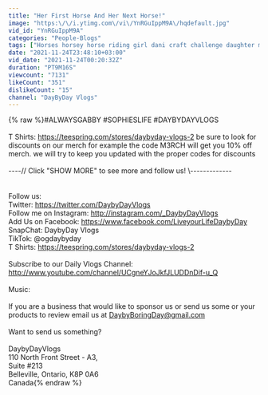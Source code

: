 ```yaml
---
title: "Her First Horse And Her Next Horse!"
image: "https:\/\/i.ytimg.com\/vi\/YnRGuIppM9A\/hqdefault.jpg"
vid_id: "YnRGuIppM9A"
categories: "People-Blogs"
tags: ["Horses horsey horse riding girl dani craft challenge daughter mom dad animals","farm animals","equine"]
date: "2021-11-24T23:48:10+03:00"
vid_date: "2021-11-24T00:20:32Z"
duration: "PT9M16S"
viewcount: "7131"
likeCount: "351"
dislikeCount: "15"
channel: "DayByDay Vlogs"
---
```

{% raw %}#ALWAYSGABBY #SOPHIESLIFE #DAYBYDAYVLOGS<br /><br />T Shirts:  <a rel="nofollow" target="blank" href="https://teespring.com/stores/daybyday-vlogs-2">https://teespring.com/stores/daybyday-vlogs-2</a> be sure to look for discounts on our merch for example the code M3RCH will get you 10% off merch.  we will try to keep you updated with the proper codes for discounts<br /><br />----// Click &quot;SHOW MORE&quot; to see more and follow us! \\-------------<br /><br /><br />Follow us:<br />Twitter: <a rel="nofollow" target="blank" href="https://twitter.com/DaybyDayVlogs">https://twitter.com/DaybyDayVlogs</a><br />Follow me on Instagram: <a rel="nofollow" target="blank" href="http://instagram.com/_DaybyDayVlogs">http://instagram.com/_DaybyDayVlogs</a><br />Add Us on Facebook: <a rel="nofollow" target="blank" href="https://www.facebook.com/LiveyourLifeDaybyDay">https://www.facebook.com/LiveyourLifeDaybyDay</a><br />SnapChat: DaybyDay Vlogs<br />TikTok: @ogdaybyday<br />T Shirts:  <a rel="nofollow" target="blank" href="https://teespring.com/stores/daybyday-vlogs-2">https://teespring.com/stores/daybyday-vlogs-2</a><br /><br />Subscribe to our Daily Vlogs Channel: <a rel="nofollow" target="blank" href="http://www.youtube.com/channel/UCgneYJoJkfJLUDDnDif-u_Q">http://www.youtube.com/channel/UCgneYJoJkfJLUDDnDif-u_Q</a><br /><br />Music:   <br /><br />If you are a business that would like to sponsor us or send us some or your products to review email us at DaybyBoringDay@gmail.com<br /><br />Want to send us something?<br /><br />DaybyDayVlogs<br />110 North Front Street - A3,<br />Suite #213<br />Belleville, Ontario, K8P 0A6<br />Canada{% endraw %}
